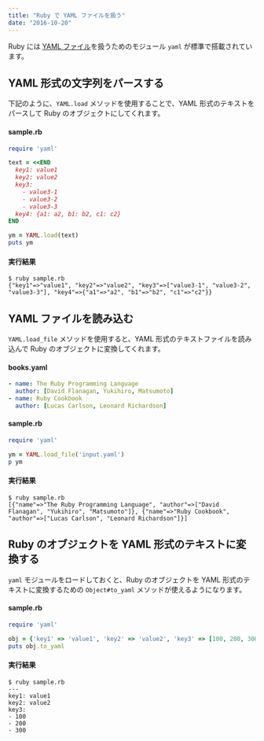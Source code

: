 ```yaml
---
title: "Ruby で YAML ファイルを扱う"
date: "2016-10-20"
---
```


Ruby には [YAML ファイル](https://ja.wikipedia.org/wiki/YAML)を扱うためのモジュール `yaml` が標準で搭載されています。

YAML 形式の文字列をパースする
----

下記のように、`YAML.load` メソッドを使用することで、YAML 形式のテキストをパースして Ruby のオブジェクトにしてくれます。

#### sample.rb

```ruby
require 'yaml'

text = <<END
  key1: value1
  key2: value2
  key3:
    - value3-1
    - value3-2
    - value3-3
  key4: {a1: a2, b1: b2, c1: c2}
END

ym = YAML.load(text)
puts ym
```

#### 実行結果

```
$ ruby sample.rb
{"key1"=>"value1", "key2"=>"value2", "key3"=>["value3-1", "value3-2", "value3-3"], "key4"=>{"a1"=>"a2", "b1"=>"b2", "c1"=>"c2"}}
```

YAML ファイルを読み込む
----

`YAML.load_file` メソッドを使用すると、YAML 形式のテキストファイルを読み込んで Ruby のオブジェクトに変換してくれます。

#### books.yaml

```yaml
- name: The Ruby Programming Language
  author: [David Flanagan, Yukihiro, Matsumoto]
- name: Ruby Cookbook
  author: [Lucas Carlson, Leonard Richardson]
```

#### sample.rb

```ruby
require 'yaml'

ym = YAML.load_file('input.yaml')
p ym
```

#### 実行結果

```
$ ruby sample.rb
[{"name"=>"The Ruby Programming Language", "author"=>["David Flanagan", "Yukihiro", "Matsumoto"]}, {"name"=>"Ruby Cookbook", "author"=>["Lucas Carlson", "Leonard Richardson"]}]
```

Ruby のオブジェクトを YAML 形式のテキストに変換する
----

`yaml` モジュールをロードしておくと、Ruby のオブジェクトを YAML 形式のテキストに変換するための `Object#to_yaml` メソッドが使えるようになります。

#### sample.rb

```ruby
require 'yaml'

obj = {'key1' => 'value1', 'key2' => 'value2', 'key3' => [100, 200, 300]}
puts obj.to_yaml
```

#### 実行結果

```
$ ruby sample.rb
---
key1: value1
key2: value2
key3:
- 100
- 200
- 300
```


